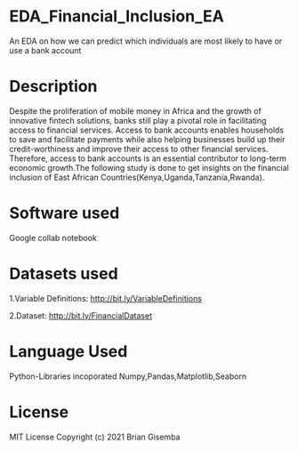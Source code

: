 # EDA_Financial_Inclusion_EA
An EDA on how we can predict which individuals are most likely to have or use a bank account

# Description

Despite the proliferation of mobile money in Africa and the growth of innovative fintech solutions, banks still play a pivotal role in facilitating access to financial services. Access to bank accounts enables households to save and facilitate payments while also helping businesses build up their credit-worthiness and improve their access to other financial services. Therefore, access to bank accounts is an essential contributor to long-term economic growth.The following study is done to get insights on the financial inclusion of East African Countries(Kenya,Uganda,Tanzania,Rwanda).

# Software used

Google collab notebook

# Datasets used

1.Variable Definitions: http://bit.ly/VariableDefinitions 

2.Dataset: http://bit.ly/FinancialDataset 

# Language Used

Python-Libraries incoporated Numpy,Pandas,Matplotlib,Seaborn

# License
MIT License Copyright (c) 2021 Brian Gisemba

